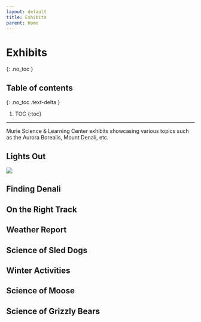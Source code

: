 ```yaml
---
layout: default
title: Exhibits
parent: Home
---
```


# Exhibits
{: .no_toc }

## Table of contents
{: .no_toc .text-delta }

1. TOC
{:toc}

---

Murie Science & Learning Center exhibits showcasing various topics such as the Aurora Borealis, Mount Denali, etc.

## Lights Out

<!-- ![image info](img/image.png) -->
<img src="{{site.baseurl}}/img/exhibit_Page_1.png"/>

## Finding Denali



## On the Right Track



## Weather Report



## Science of Sled Dogs



## Winter Activities



## Science of Moose



## Science of Grizzly Bears
